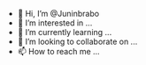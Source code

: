- 👋 Hi, I’m @Juninbrabo
- 👀 I’m interested in ...
- 🌱 I’m currently learning ...
- 💞️ I’m looking to collaborate on ...
- 📫 How to reach me ...

<!---
Juninbrabo/Juninbrabo is a ✨ special ✨ repository because its `README.md` (this file) appears on your GitHub profile.
You can click the Preview link to take a look at your changes.
--->
